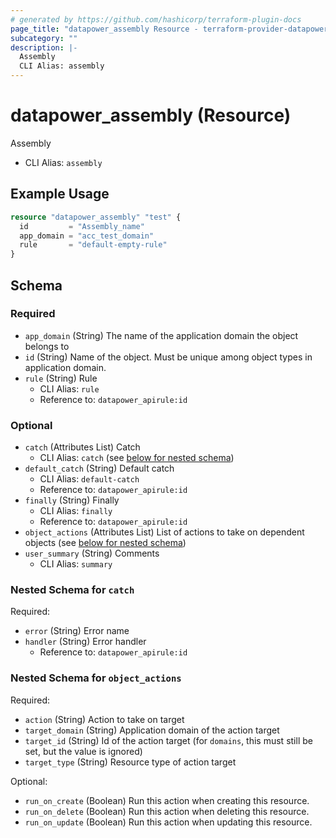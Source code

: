 ```yaml
---
# generated by https://github.com/hashicorp/terraform-plugin-docs
page_title: "datapower_assembly Resource - terraform-provider-datapower"
subcategory: ""
description: |-
  Assembly
  CLI Alias: assembly
---
```


# datapower_assembly (Resource)

Assembly
  - CLI Alias: `assembly`

## Example Usage

```terraform
resource "datapower_assembly" "test" {
  id         = "Assembly_name"
  app_domain = "acc_test_domain"
  rule       = "default-empty-rule"
}
```

<!-- schema generated by tfplugindocs -->
## Schema

### Required

- `app_domain` (String) The name of the application domain the object belongs to
- `id` (String) Name of the object. Must be unique among object types in application domain.
- `rule` (String) Rule
  - CLI Alias: `rule`
  - Reference to: `datapower_apirule:id`

### Optional

- `catch` (Attributes List) Catch
  - CLI Alias: `catch` (see [below for nested schema](#nestedatt--catch))
- `default_catch` (String) Default catch
  - CLI Alias: `default-catch`
  - Reference to: `datapower_apirule:id`
- `finally` (String) Finally
  - CLI Alias: `finally`
  - Reference to: `datapower_apirule:id`
- `object_actions` (Attributes List) List of actions to take on dependent objects (see [below for nested schema](#nestedatt--object_actions))
- `user_summary` (String) Comments
  - CLI Alias: `summary`

<a id="nestedatt--catch"></a>
### Nested Schema for `catch`

Required:

- `error` (String) Error name
- `handler` (String) Error handler
  - Reference to: `datapower_apirule:id`


<a id="nestedatt--object_actions"></a>
### Nested Schema for `object_actions`

Required:

- `action` (String) Action to take on target
- `target_domain` (String) Application domain of the action target
- `target_id` (String) Id of the action target (for `domains`, this must still be set, but the value is ignored)
- `target_type` (String) Resource type of action target

Optional:

- `run_on_create` (Boolean) Run this action when creating this resource.
- `run_on_delete` (Boolean) Run this action when deleting this resource.
- `run_on_update` (Boolean) Run this action when updating this resource.
